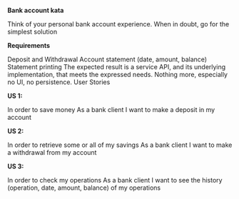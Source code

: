 
**Bank account kata**

Think of your personal bank account experience. When in doubt, go for the simplest solution

**Requirements**

Deposit and Withdrawal
Account statement (date, amount, balance)
Statement printing
The expected result is a service API, and its underlying implementation, that meets the expressed needs.
Nothing more, especially no UI, no persistence.
User Stories

**US 1:**

In order to save money
As a bank client
I want to make a deposit in my account

**US 2:**

In order to retrieve some or all of my savings
As a bank client
I want to make a withdrawal from my account

**US 3:**

In order to check my operations
As a bank client
I want to see the history (operation, date, amount, balance) of my operations